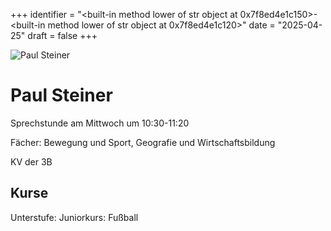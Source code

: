 
+++
identifier = "<built-in method lower of str object at 0x7f8ed4e1c150>-<built-in method lower of str object at 0x7f8ed4e1c120>"
date = "2025-04-25"
draft = false
+++

<div class="row">
<div class="column">
<img src="/images/personal/Steiner.jpg" alt="Paul Steiner"> 
</div>
<div class="column">

# Paul Steiner

Sprechstunde am Mittwoch um 10:30-11:20

Fächer: Bewegung und Sport,  Geografie und Wirtschaftsbildung

KV der 3B



## Kurse

Unterstufe: Juniorkurs: Fußball





</div>
</div> 

